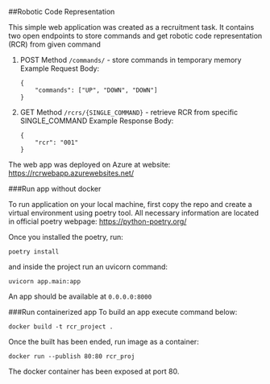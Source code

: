##Robotic Code Representation

This simple web application was created as a recruitment task. It contains two open endpoints to store commands and get robotic code representation (RCR) from given command

1. POST Method `/commands/` - store commands in temporary memory
    Example Request Body:
    ```
    {
        "commands": ["UP", "DOWN", "DOWN"]
    }
    ```

2. GET Method `/rcrs/{SINGLE_COMMAND}` - retrieve RCR from specific SINGLE_COMMAND
    Example Response Body:
    ```
    {
        "rcr": "001"
    }
    ```

The web app was deployed on Azure at website: 
https://rcrwebapp.azurewebsites.net/

###Run app without docker

To run application on your local machine, first copy the repo and create a virtual environment using poetry tool. All necessary information are located in official poetry webpage: https://python-poetry.org/

Once you installed the poetry, run:

`poetry install`

and inside the project run an uvicorn command:

`uvicorn app.main:app`

An app should be available at `0.0.0.0:8000` 

###Run containerized app
To build an app execute command below:

`docker build -t rcr_project .`

Once the built has been ended, run image as a container:

`docker run --publish 80:80 rcr_proj`

The docker container has been exposed at port 80.



